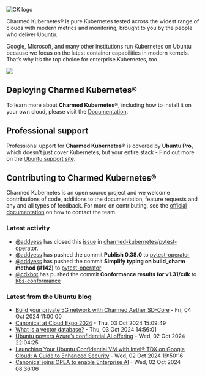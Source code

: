 ![CK logo](https://assets.ubuntu.com/v1/451d4cf4-Charmed+Kubernetes_RGB_onWhite_2022.svg)

Charmed Kubernetes® is pure Kubernetes tested across the widest range of clouds with modern metrics and monitoring, brought to you by the people who deliver Ubuntu.

Google, Microsoft, and many other institutions run Kubernetes on Ubuntu because we focus on the latest container capabilities in modern kernels. That’s why it’s the top choice for enterprise Kubernetes, too.

![](https://assets.ubuntu.com/v1/843c77b6-juju-at-a-glace.svg)

## Deploying Charmed Kubernetes®

To learn more about **Charmed Kubernetes**®, including how to install it on your own cloud, please visit the [Documentation][docs].

## Professional support

Professional upport for **Charmed Kubernetes**® is covered by **Ubuntu Pro**, which doesn't just cover Kubernetes, but your entire stack - Find out more on the [Ubuntu support site](https://ubuntu.com/support).

## Contributing to Charmed Kubernetes®

Charmed Kubernetes is an open source project and we welcome contributions of code, additions to the documentation, feature requests and any and all types of feedback. For more on contributing, see the [official documentation][get-in-touch] on how to contact the team.

<!-- LINKS -->
[docs]: https://ubuntu.com/kubernetes/docs
[get-in-touch]: https://ubuntu.com/kubernetes/docs/get-in-touch

### Latest activity

<!-- activity starts -->
 - [@addyess](https://github.com/addyess) has closed this [issue](https://github.com/charmed-kubernetes/pytest-operator/issues/141) in [charmed-kubernetes/pytest-operator](https://api.github.com/repos/charmed-kubernetes/pytest-operator).
 - [@addyess](https://github.com/addyess) has pushed the commit **Publish 0.38.0** to [pytest-operator](https://github.com/charmed-kubernetes/pytest-operator)
 - [@addyess](https://github.com/addyess) has pushed the commit **Simplify typing on build_charm method (#142)** to [pytest-operator](https://github.com/charmed-kubernetes/pytest-operator)
 - [@cdkbot](https://github.com/cdkbot) has pushed the commit **Conformance results for v1.31/cdk** to [k8s-conformance](https://github.com/charmed-kubernetes/k8s-conformance)
<!-- activity ends -->

<!-- roadmap starts -->

<!-- roadmap ends -->

### Latest from the Ubuntu blog

<!-- blog starts -->
* [Build your private 5G network with Charmed Aether SD-Core](https://ubuntu.com//blog/telco-build-your-private-5g-network-with-charmed-aether-sd-core) - Fri, 04 Oct 2024 11:00:00 
* [Canonical at Cloud Expo 2024](https://ubuntu.com//blog/canonical-at-cloud-expo-2024) - Thu, 03 Oct 2024 15:09:49 
* [What is a vector database?](https://ubuntu.com//blog/what-is-a-vector-database) - Thu, 03 Oct 2024 14:56:01 
* [Ubuntu powers Azure&#8217;s confidential AI offering](https://ubuntu.com//blog/confidential-ai-azure-ubuntu) - Wed, 02 Oct 2024 22:04:25 
* [Launching Your Ubuntu Confidential VM with Intel® TDX on Google Cloud: A Guide to Enhanced Security](https://ubuntu.com//blog/launching-your-ubuntu-confidential-vm-with-intel-tdx-on-google-cloud-a-guide-to-enhanced-security) - Wed, 02 Oct 2024 19:50:16 
* [Canonical joins OPEA to enable Enterprise AI](https://ubuntu.com//blog/canonical-joins-opea-enterprise-ai) - Wed, 02 Oct 2024 08:36:06 
<!-- blog ends -->
